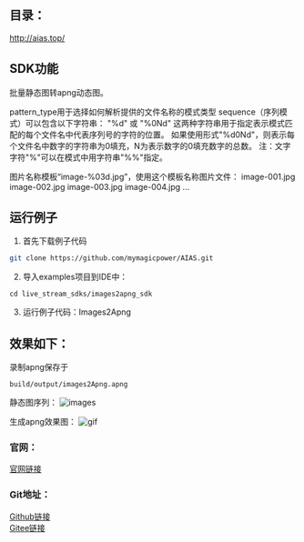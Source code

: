 ## 目录：
http://aias.top/

## SDK功能
批量静态图转apng动态图。

pattern_type用于选择如何解析提供的文件名称的模式类型
sequence（序列模式）可以包含以下字符串：
 "%d" 或 "%0Nd"
 这两种字符串用于指定表示模式匹配的每个文件名中代表序列号的字符的位置。
 如果使用形式"%d0Nd"，则表示每个文件名中数字的字符串为0填充，N为表示数字的0填充数字的总数。
 注：文字字符"%"可以在模式中用字符串"%%"指定。
     
图片名称模板“image-%03d.jpg”，使用这个模板名称图片文件：
image-001.jpg
image-002.jpg
image-003.jpg
image-004.jpg
...

## 运行例子
1. 首先下载例子代码
```bash
git clone https://github.com/mymagicpower/AIAS.git
```

2. 导入examples项目到IDE中：
```
cd live_stream_sdks/images2apng_sdk
```

3. 运行例子代码：Images2Apng


## 效果如下：
录制apng保存于
```
build/output/images2Apng.apng
```
静态图序列：
![images](https://aias-home.oss-cn-beijing.aliyuncs.com/AIAS/video_sdk/images.png)

生成apng效果图：
![gif](https://aias-home.oss-cn-beijing.aliyuncs.com/AIAS/video_sdk/images2Apng.apng)

### 官网：
[官网链接](http://www.aias.top/)

### Git地址：   
[Github链接](https://github.com/mymagicpower/AIAS)    
[Gitee链接](https://gitee.com/mymagicpower/AIAS)   